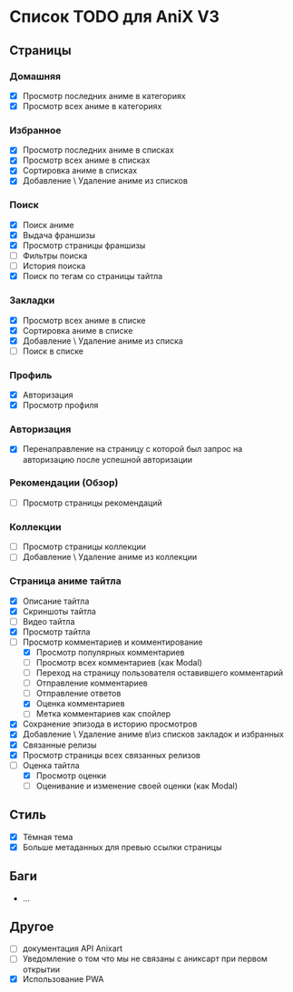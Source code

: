 # Список TODO для AniX V3

## Страницы

### Домашняя

- [X] Просмотр последних аниме в категориях
- [X] Просмотр всех аниме в категориях

### Избранное

- [X] Просмотр последних аниме в списках
- [X] Просмотр всех аниме в списках
- [X] Сортировка аниме в списках
- [X] Добавление \ Удаление аниме из списков

### Поиск

- [X] Поиск аниме
- [X] Выдача франшизы
- [X] Просмотр страницы франшизы
- [ ] Фильтры поиска
- [ ] История поиска
- [X] Поиск по тегам со страницы тайтла

### Закладки

- [X] Просмотр всех аниме в списке
- [X] Сортировка аниме в списке
- [X] Добавление \ Удаление аниме из списка
- [ ] Поиск в списке

### Профиль

- [X] Авторизация
- [X] Просмотр профиля

### Авторизация

- [X] Перенаправление на страницу с которой был запрос на авторизацию после успешной авторизации

### Рекомендации (Обзор)

- [ ] Просмотр страницы рекомендаций

### Коллекции

- [ ] Просмотр страницы коллекции
- [ ] Добавление \ Удаление аниме из коллекции

### Страница аниме тайтла

- [X] Описание тайтла
- [X] Скриншоты тайтла
- [ ] Видео тайтла
- [X] Просмотр тайтла
- [ ] Просмотр комментариев и комментирование
  - [X] Просмотр популярных комментариев
  - [ ] Просмотр всех комментариев (как Modal)
  - [ ] Переход на страницу пользователя оставившего комментарий
  - [ ] Отправление комментариев
  - [ ] Отправление ответов
  - [X] Оценка комментариев
  - [ ] Метка комментариев как спойлер
- [X] Сохранение эпизода в историю просмотров
- [X] Добавление \ Удаление аниме в\из списков закладок и избранных
- [X] Связанные релизы
- [X] Просмотр страницы всех связанных релизов
- [ ] Оценка тайтла
  - [X] Просмотр оценки
  - [ ] Оценивание и изменение своей оценки (как Modal)

## Стиль

- [X] Тёмная тема
- [X] Больше метаданных для превью ссылки страницы

## Баги

- ...

## Другое

- [ ] документация API Anixart
- [ ] Уведомление о том что мы не связаны с аниксарт при первом открытии
- [X] Использование PWA

